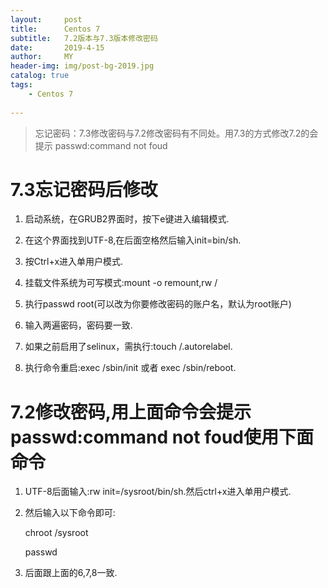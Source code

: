 ```yaml
---
layout:     post
title:      Centos 7
subtitle:   7.2版本与7.3版本修改密码
date:       2019-4-15
author:     MY
header-img: img/post-bg-2019.jpg
catalog: true
tags:
    - Centos 7
    
---
```


> 忘记密码：7.3修改密码与7.2修改密码有不同处。用7.3的方式修改7.2的会提示 passwd:command not foud


# 7.3忘记密码后修改

1. 启动系统，在GRUB2界面时，按下e键进入编辑模式.

2. 在这个界面找到UTF-8,在后面空格然后输入init=bin/sh.

3. 按Ctrl+x进入单用户模式.

4. 挂载文件系统为可写模式:mount -o remount,rw /

5. 执行passwd root(可以改为你要修改密码的账户名，默认为root账户)

6. 输入两遍密码，密码要一致.

7. 如果之前启用了selinux，需执行:touch /.autorelabel.

8. 执行命令重启:exec /sbin/init 或者 exec /sbin/reboot.


# 7.2修改密码,用上面命令会提示passwd:command not foud使用下面命令

1. UTF-8后面输入:rw init=/sysroot/bin/sh.然后ctrl+x进入单用户模式.

2. 然后输入以下命令即可:

   chroot /sysroot    
 
   passwd  
 
3. 后面跟上面的6,7,8一致.

        


